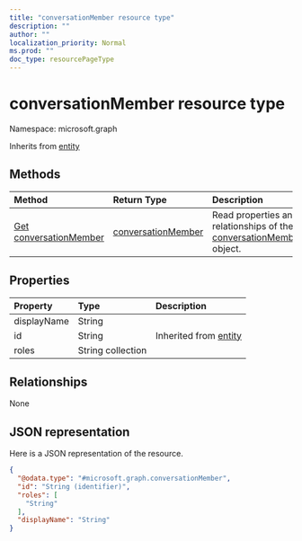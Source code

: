 ```yaml
---
title: "conversationMember resource type"
description: ""
author: ""
localization_priority: Normal
ms.prod: ""
doc_type: resourcePageType
---
```


# conversationMember resource type


Namespace: microsoft.graph




Inherits from [entity](../resources/entity.md)

## Methods
|Method|Return Type|Description|
|:---|:---|:---|
|[Get conversationMember](../api/conversationmember-get.md)|[conversationMember](../resources/conversationmember.md)|Read properties and relationships of the [conversationMember](../resources/conversationmember.md) object.|

## Properties
|Property|Type|Description|
|:---|:---|:---|
|displayName|String||
|id|String| Inherited from [entity](../resources/entity.md)|
|roles|String collection||

## Relationships
None

## JSON representation
Here is a JSON representation of the resource.
<!-- {
  "blockType": "resource",
  "keyProperty": "id",
  "@odata.type": "microsoft.graph.conversationMember",
  "baseType": "microsoft.graph.entity",
  "openType": false
}
-->
``` json
{
  "@odata.type": "#microsoft.graph.conversationMember",
  "id": "String (identifier)",
  "roles": [
    "String"
  ],
  "displayName": "String"
}
```

